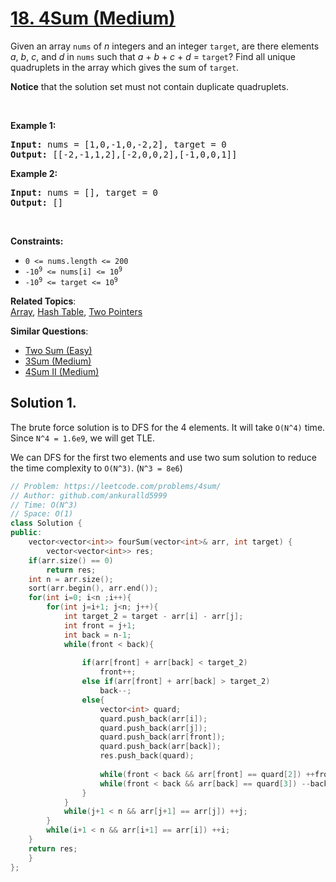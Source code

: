 # [18. 4Sum (Medium)](https://leetcode.com/problems/4sum/)

<p>Given an array <code>nums</code> of <em>n</em> integers and an integer <code>target</code>, are there elements <em>a</em>, <em>b</em>, <em>c</em>, and <em>d</em> in <code>nums</code> such that <em>a</em> + <em>b</em> + <em>c</em> + <em>d</em> = <code>target</code>? Find all unique quadruplets in the array which gives the sum of <code>target</code>.</p>

<p><strong>Notice</strong>&nbsp;that&nbsp;the solution set must not contain duplicate quadruplets.</p>

<p>&nbsp;</p>
<p><strong>Example 1:</strong></p>
<pre><strong>Input:</strong> nums = [1,0,-1,0,-2,2], target = 0
<strong>Output:</strong> [[-2,-1,1,2],[-2,0,0,2],[-1,0,0,1]]
</pre><p><strong>Example 2:</strong></p>
<pre><strong>Input:</strong> nums = [], target = 0
<strong>Output:</strong> []
</pre>
<p>&nbsp;</p>
<p><strong>Constraints:</strong></p>

<ul>
	<li><code>0 &lt;= nums.length &lt;= 200</code></li>
	<li><code>-10<sup>9</sup> &lt;= nums[i] &lt;= 10<sup>9</sup></code></li>
	<li><code>-10<sup>9</sup> &lt;= target &lt;= 10<sup>9</sup></code></li>
</ul>


**Related Topics**:  
[Array](https://leetcode.com/tag/array/), [Hash Table](https://leetcode.com/tag/hash-table/), [Two Pointers](https://leetcode.com/tag/two-pointers/)

**Similar Questions**:
* [Two Sum (Easy)](https://leetcode.com/problems/two-sum/)
* [3Sum (Medium)](https://leetcode.com/problems/3sum/)
* [4Sum II (Medium)](https://leetcode.com/problems/4sum-ii/)

## Solution 1.

The brute force solution is to DFS for the 4 elements. It will take `O(N^4)` time. Since `N^4 = 1.6e9`, we will get TLE.

We can DFS for the first two elements and use two sum solution to reduce the time complexity to `O(N^3)`. (`N^3 = 8e6`)

```cpp
// Problem: https://leetcode.com/problems/4sum/
// Author: github.com/ankuralld5999
// Time: O(N^3)
// Space: O(1)
class Solution {
public:
    vector<vector<int>> fourSum(vector<int>& arr, int target) {
        vector<vector<int>> res;
    if(arr.size() == 0)
        return res;
    int n = arr.size();
    sort(arr.begin(), arr.end());
    for(int i=0; i<n ;i++){
        for(int j=i+1; j<n; j++){
            int target_2 = target - arr[i] - arr[j];
            int front = j+1;
            int back = n-1;
            while(front < back){
                
                if(arr[front] + arr[back] < target_2)
                    front++;
                else if(arr[front] + arr[back] > target_2)
                    back--;
                else{
                    vector<int> quard;
                    quard.push_back(arr[i]);
                    quard.push_back(arr[j]);
                    quard.push_back(arr[front]);
                    quard.push_back(arr[back]);
                    res.push_back(quard);
                    
                    while(front < back && arr[front] == quard[2]) ++front;
                    while(front < back && arr[back] == quard[3]) --back;
                }
            }
            while(j+1 < n && arr[j+1] == arr[j]) ++j;
        }
        while(i+1 < n && arr[i+1] == arr[i]) ++i;
    }
    return res;
    }
};
```
